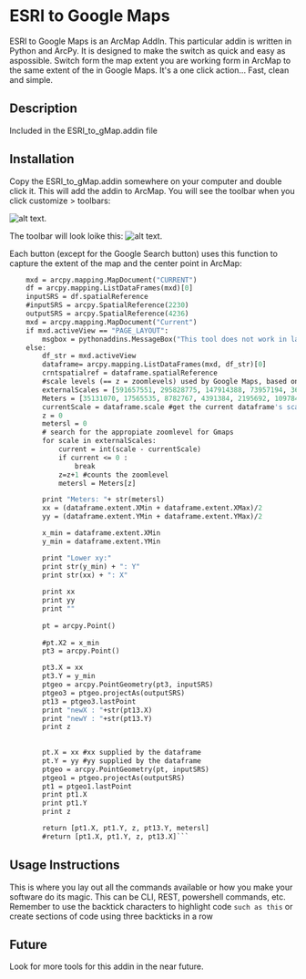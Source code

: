 # ESRI to Google Maps

ESRI to Google Maps is an ArcMap AddIn.  This particular addin is written in Python and ArcPy.  It is designed to make the switch as quick and easy as aspossible. Switch form the map extent you are working form in ArcMap to the same extent of the in Google Maps. It's a one click action... Fast, clean and simple. 

## Description
Included in the ESRI_to_gMap.addin file

## Installation
Copy the ESRI_to_gMap.addin somewhere on your computer and double click it.  This will add the addin to ArcMap.  You will see the toolbar when you click customize > toolbars: 

![alt text](http://itsallearth.com/images/ESRItoGM.png "ESRI toolbar diagram").


The toolbar will look loike this: ![alt text](http://itsallearth.com/images/toolbar.JPG "ESRI toolbar").

Each button (except for the Google Search button) uses this function to capture the extent of the map and the center point in ArcMap:

```def centerPoint():
	mxd = arcpy.mapping.MapDocument("CURRENT")
	df = arcpy.mapping.ListDataFrames(mxd)[0]
	inputSRS = df.spatialReference
	#inputSRS = arcpy.SpatialReference(2230)
	outputSRS = arcpy.SpatialReference(4236)
	mxd = arcpy.mapping.MapDocument("Current")
	if mxd.activeView == "PAGE_LAYOUT":
		msgbox = pythonaddins.MessageBox("This tool does not work in layout view, please change to active view", "CHANGE TO ACTIVE VIEW", 0)
	else:
		df_str = mxd.activeView
		dataframe= arcpy.mapping.ListDataFrames(mxd, df_str)[0]
		crntspatialref = dataframe.spatialReference
		#scale levels (== z = zoomlevels) used by Google Maps, based on estimation...
		externalScales = [591657551, 295828775, 147914388, 73957194, 36978597, 18489298, 9244649, 4622325, 2311162, 1155581, 577791, 288895, 144448, 72224, 36112, 18056, 9028, 4514, 2257, 1128]
		Meters = [35131070, 17565535, 8782767, 4391384, 2195692, 1097846, 548923, 274461, 137231, 68615, 34308, 17154, 8577, 4288, 2144, 1072, 536, 268, 134, 67]
		currentScale = dataframe.scale #get the current dataframe's scale
		z = 0
		metersl = 0
		# search for the appropiate zoomlevel for Gmaps
		for scale in externalScales:
			current = int(scale - currentScale)
			if current <= 0 :
				break
			z=z+1 #counts the zoomlevel
			metersl = Meters[z]

		print "Meters: "+ str(metersl)
		xx = (dataframe.extent.XMin + dataframe.extent.XMax)/2 
		yy = (dataframe.extent.YMin + dataframe.extent.YMax)/2

		x_min = dataframe.extent.XMin
		y_min = dataframe.extent.YMin

		print "Lower xy:"
		print str(y_min) + ": Y"
		print str(xx) + ": X"
		
		print xx
		print yy
		print ""
		
		pt = arcpy.Point()
		
		#pt.X2 = x_min
		pt3 = arcpy.Point()

		pt3.X = xx
		pt3.Y = y_min
		ptgeo = arcpy.PointGeometry(pt3, inputSRS)
		ptgeo3 = ptgeo.projectAs(outputSRS)
		pt13 = ptgeo3.lastPoint
		print "newX : "+str(pt13.X)
		print "newY : "+str(pt13.Y)
		print z
		
		
		pt.X = xx #xx supplied by the dataframe
		pt.Y = yy #yy supplied by the dataframe
		ptgeo = arcpy.PointGeometry(pt, inputSRS)
		ptgeo1 = ptgeo.projectAs(outputSRS)
		pt1 = ptgeo1.lastPoint
		print pt1.X
		print pt1.Y
		print z

		return [pt1.X, pt1.Y, z, pt13.Y, metersl]
		#return [pt1.X, pt1.Y, z, pt13.X]```

```
## Usage Instructions
This is where you lay out all the commands available or how you make your software do its magic. This can be CLI, REST, powershell commands, etc. Remember to use the backtick characters to highlight code `such as this` or create sections of code using three backticks in a row

## Future
Look for more tools for this addin in the near future.



